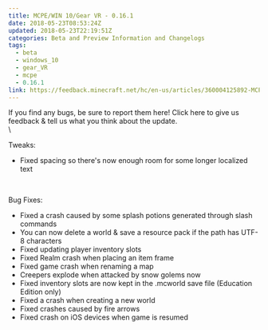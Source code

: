 ```yaml
---
title: MCPE/WIN 10/Gear VR - 0.16.1
date: 2018-05-23T08:53:24Z
updated: 2018-05-23T22:19:51Z
categories: Beta and Preview Information and Changelogs
tags:
  - beta
  - windows_10
  - gear_VR
  - mcpe
  - 0.16.1
link: https://feedback.minecraft.net/hc/en-us/articles/360004125892-MCPE-WIN-10-Gear-VR-0-16-1
---
```


If you find any bugs, be sure to report them here! Click here to give us feedback & tell us what you think about the update.\
\

Tweaks:

-   Fixed spacing so there\'s now enough room for some longer localized text

 

Bug Fixes:

-   Fixed a crash caused by some splash potions generated through slash commands
-   You can now delete a world & save a resource pack if the path has UTF-8 characters
-   Fixed updating player inventory slots
-   Fixed Realm crash when placing an item frame
-   Fixed game crash when renaming a map
-   Creepers explode when attacked by snow golems now
-   Fixed inventory slots are now kept in the .mcworld save file (Education Edition only)
-   Fixed a crash when creating a new world
-   Fixed crashes caused by fire arrows
-   Fixed crash on iOS devices when game is resumed

 

<div>

 

</div>
